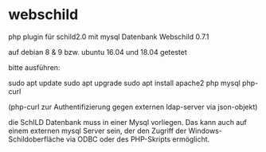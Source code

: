 # webschild
php plugin für schild2.0 mit mysql Datenbank
Webschild 0.7.1

auf debian 8 & 9 bzw. ubuntu 16.04 und 18.04 getestet

bitte ausführen:
 
sudo apt update
sudo apt upgrade
sudo apt install apache2 php mysql php-curl 

(php-curl zur Authentifizierung gegen externen ldap-server via json-objekt)

die SchILD Datenbank muss in einer Mysql vorliegen. 
Das kann auch auf einem externen mysql Server sein, der den Zugriff der Windows-Schildoberfläche via ODBC oder des PHP-Skripts ermöglicht. 



